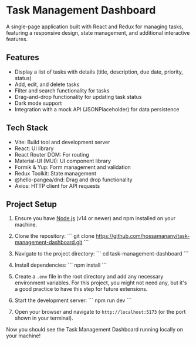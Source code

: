 # Task Management Dashboard

A single-page application built with React and Redux for managing tasks, featuring a responsive design, state management, and additional interactive features.

## Features

- Display a list of tasks with details (title, description, due date, priority, status)
- Add, edit, and delete tasks
- Filter and search functionality for tasks
- Drag-and-drop functionality for updating task status
- Dark mode support
- Integration with a mock API (JSONPlaceholder) for data persistence

## Tech Stack

- Vite: Build tool and development server
- React: UI library
- React Router DOM: For routing
- Material-UI (MUI): UI component library
- Formik & Yup: Form management and validation
- Redux Toolkit: State management
- @hello-pangea/dnd: Drag and drop functionality
- Axios: HTTP client for API requests

## Project Setup

1. Ensure you have [Node.js](https://nodejs.org/) (v14 or newer) and npm installed on your machine.

2. Clone the repository:
   \`\`\`
   git clone https://github.com/hossamanany/task-management-dashboard.git
   \`\`\`

3. Navigate to the project directory:
   \`\`\`
   cd task-management-dashboard
   \`\`\`

4. Install dependencies:
   \`\`\`
   npm install
   \`\`\`

5. Create a `.env` file in the root directory and add any necessary environment variables. For this project, you might not need any, but it's a good practice to have this step for future extensions.

6. Start the development server:
   \`\`\`
   npm run dev
   \`\`\`

7. Open your browser and navigate to `http://localhost:5173` (or the port shown in your terminal).

Now you should see the Task Management Dashboard running locally on your machine!
